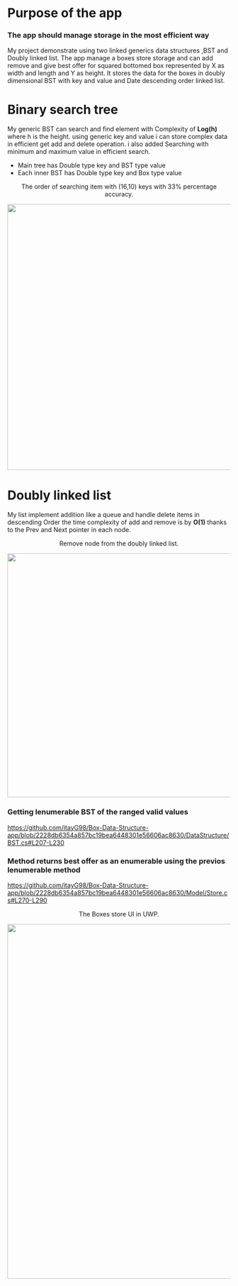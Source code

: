 # Purpose of the app

### The app should manage storage in the most efficient way

My project demonstrate using two linked generics data structures ,BST and Doubly linked list.
The app manage a boxes store storage and can add remove and give best offer for squared bottomed box represented by X as width and length and Y as height. It stores the data for the boxes in doubly dimensional BST with key and value and Date descending order linked list.



# Binary search tree

My generic BST can search and find element with Complexity of **Log(h)** where h is the height.
using generic key and value i can store complex data in efficient get add and delete operation.
i also added Searching with minimum and maximum value in efficient search.

- Main tree has Double type key and BST type value
- Each inner BST has Double type key and Box type value 


<p align="center" >The order of searching item with (16,10) keys with 33% percentage accuracy.</p>
<p align="center">
  <img height="600"  src="https://user-images.githubusercontent.com/91791115/184548132-d04d3aca-7af9-4d7b-acd4-abb91c40bb98.png">
</p>


# Doubly linked list

My list implement addition like a queue and handle delete items in descending Order
the time complexity of add and remove is by **O(1)** thanks to the Prev and Next pointer in each node.



<p align="center" >Remove node from the doubly linked list.</p>
<p align="center">
  <img width="550" src="https://user-images.githubusercontent.com/91791115/184548141-5748bb70-eed1-4056-ba85-401b4e985234.png">
</p>




### Getting Ienumerable BST of the ranged valid values 
https://github.com/itayG98/Box-Data-Structure-app/blob/2228db6354a857bc19bea6448301e56606ac8630/DataStructure/BST.cs#L207-L230

### Method returns best offer as an enumerable using the previos Ienumerable method 
https://github.com/itayG98/Box-Data-Structure-app/blob/2228db6354a857bc19bea6448301e56606ac8630/Model/Store.cs#L270-L290


<p align="center" >The Boxes store UI in UWP.</p>
<p align="center">
  <img width="800" src="https://user-images.githubusercontent.com/91791115/184551719-1bff48f9-0651-478d-af54-97cf367ac4e4.png"
</p>

